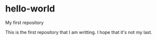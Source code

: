 # hello-world
My first repository

This is the first repository that I am writting. I hope that it's not my last.
